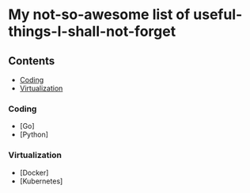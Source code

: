# My not-so-awesome list of useful-things-I-shall-not-forget

## Contents

- [Coding](#coding)
- [Virtualization](#virtualization)

### Coding

- [Go]
- [Python]

### Virtualization

- [Docker]
- [Kubernetes]
